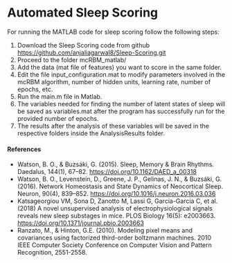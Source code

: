 # Automated Sleep Scoring



For running the MATLAB code for sleep scoring follow the following steps:

1. Download the Sleep Scoring code from github https://github.com/anjaliagarwal8/Sleep-Scoring.git
2. Proceed to the folder mcRBM_matlab/
3. Add the data (mat file of features) you want to score in the same folder. 
4. Edit the file input_configuration.mat to modify parameters involved in the mcRBM algorithm, number of hidden units, learning rate, number of epochs, etc.
5. Run the main.m file in Matlab. 
6. The variables needed for finding the number of latent states of sleep will be saved as variables.mat after the program has successfully run for the provided number of epochs.
7. The results after the analysis of these variables will be saved in the respective folders inside the AnalysisResults folder.  


#### References
- Watson, B. O., & Buzsáki, G. (2015). Sleep, Memory & Brain Rhythms. Daedalus, 144(1), 67–82. https://doi.org/10.1162/DAED_a_00318
- Watson, B. O., Levenstein, D., Greene, J. P., Gelinas, J. N., & Buzsáki, G. (2016). Network Homeostasis and State Dynamics of Neocortical Sleep. Neuron, 90(4), 839–852. https://doi.org/10.1016/j.neuron.2016.03.036
- Katsageorgiou VM, Sona D, Zanotto M, Lassi G, Garcia-Garcia C, et al. (2018) A novel unsupervised analysis of electrophysiological signals reveals new sleep substages in mice. PLOS Biology 16(5): e2003663. https://doi.org/10.1371/journal.pbio.2003663
- Ranzato, M., & Hinton, G.E. (2010). Modeling pixel means and covariances using factorized third-order boltzmann machines. 2010 IEEE Computer Society Conference on Computer Vision and Pattern Recognition, 2551-2558.

